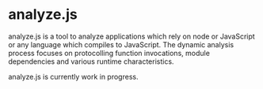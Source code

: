 # analyze.js

analyze.js is a tool to analyze applications which rely on node or JavaScript or any language which compiles to JavaScript.
The dynamic analysis process focuses on protocolling function invocations, module dependencies and various runtime characteristics.

analyze.js is currently work in progress.
